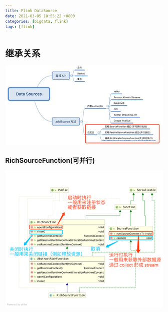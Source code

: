 ```yaml
---
title: Flink DataSource
date: 2021-03-05 10:55:22 +0800
categories: [bigdata, flink]
tags: [flink]
---
```


# 继承关系
![](../assets/img/sample/flink-source.png)

## RichSourceFunction(可并行)
![](../assets/img/sample/flink_rich_source_function.png)
